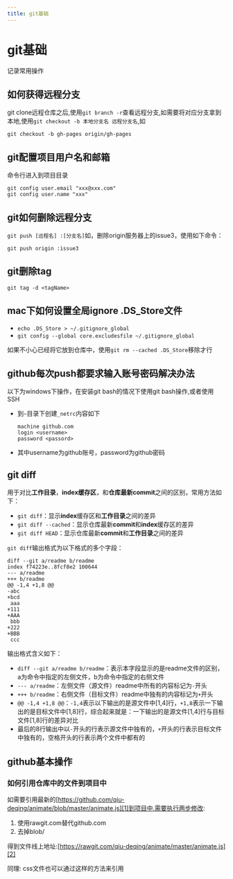 ```yaml
---
title: git基础
---
```


# git基础

记录常用操作


## 如何获得远程分支

git clone远程仓库之后,使用`git branch -r`查看远程分支,如需要将对应分支拿到本地,使用`git checkout -b 本地分支名 远程分支名`,如

    git checkout -b gh-pages origin/gh-pages



## git配置项目用户名和邮箱

命令行进入到项目目录

    git config user.email "xxx@xxx.com"
    git config user.name "xxx"


## git如何删除远程分支

`git push [远程名] :[分支名]`如，删除origin服务器上的issue3，使用如下命令：

```
git push origin :issue3
```

## git删除tag

```
git tag -d <tagName>
```



## mac下如何设置全局ignore  .DS_Store文件

- `echo .DS_Store > ~/.gitignore_global`
- `git config --global core.excludesfile ~/.gitignore_global`

如果不小心已经将它放到仓库中，使用`git rm --cached .DS_Store`移除才行

## github每次push都要求输入账号密码解决办法

以下为windows下操作，在安装git bash的情况下使用git bash操作,或者使用SSH

- 到`~`目录下创建`_netrc`内容如下

    ```
    machine github.com
    login <username>
    password <passord>
    ```

- 其中username为github账号，password为github密码

## git diff

用于对比**工作目录**，**index缓存区**，和**仓库最新commit**之间的区别，常用方法如下：

- `git diff`：显示**index**缓存区和**工作目录**之间的差异
- `git diff --cached`：显示仓库最新**commit**和**index**缓存区的差异
- `git diff HEAD`：显示仓库最新**commit**和**工作目录**之间的差异

`git diff`输出格式为以下格式的多个字段：

```
diff --git a/readme b/readme
index f74223e..8fcf8e2 100644
--- a/readme
+++ b/readme
@@ -1,4 +1,8 @@
-abc
+bcd
 aaa
+111
+AAA
 bbb
+222
+BBB
 ccc
```

输出格式含义如下：

- `diff --git a/readme b/readme`：表示本字段显示的是readme文件的区别，a为命令中指定的左侧文件，b为命令中指定的右侧文件
- `--- a/readme`：左侧文件（源文件）readme中所有的内容标记为`-`开头
- `+++ b/readme`：右侧文件（目标文件）readme中独有的内容标记为`+`开头
- `@@ -1,4 +1,8 @@`：`-1,4`表示以下输出的是源文件中[1,4]行，`+1,8`表示一下输出的是目标文件中[1,8]行，综合起来就是：一下输出的是源文件[1,4]行与目标文件[1,8]行的差异对比
- 最后的8行输出中以`-`开头的行表示源文件中独有的，`+`开头的行表示目标文件中独有的，空格开头的行表示两个文件中都有的


## github基本操作

### 如何引用仓库中的文件到项目中

如需要引用最新的[https://github.com/qiu-deqing/animate/blob/master/animate.js][1]到项目中.需要执行两步修改:

1. 使用rawgit.com替代github.com
2. 去掉blob/

得到文件线上地址:[https://rawgit.com/qiu-deqing/animate/master/animate.js][2]

同理: css文件也可以通过这样的方法来引用


[1]: https://github.com/qiu-deqing/animate/blob/master/animate.js
[2]: https://rawgit.com/qiu-deqing/animate/master/animate.js
